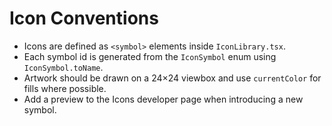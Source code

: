 # Icon Conventions

- Icons are defined as `<symbol>` elements inside `IconLibrary.tsx`.
- Each symbol id is generated from the `IconSymbol` enum using `IconSymbol.toName`.
- Artwork should be drawn on a 24×24 viewbox and use `currentColor` for fills where possible.
- Add a preview to the Icons developer page when introducing a new symbol.
